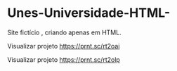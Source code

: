 # Unes-Universidade-HTML-
Site fictício , criando apenas em HTML. 

Visualizar projeto
https://prnt.sc/rt2oai

Visualizar projeto
https://prnt.sc/rt2olp
